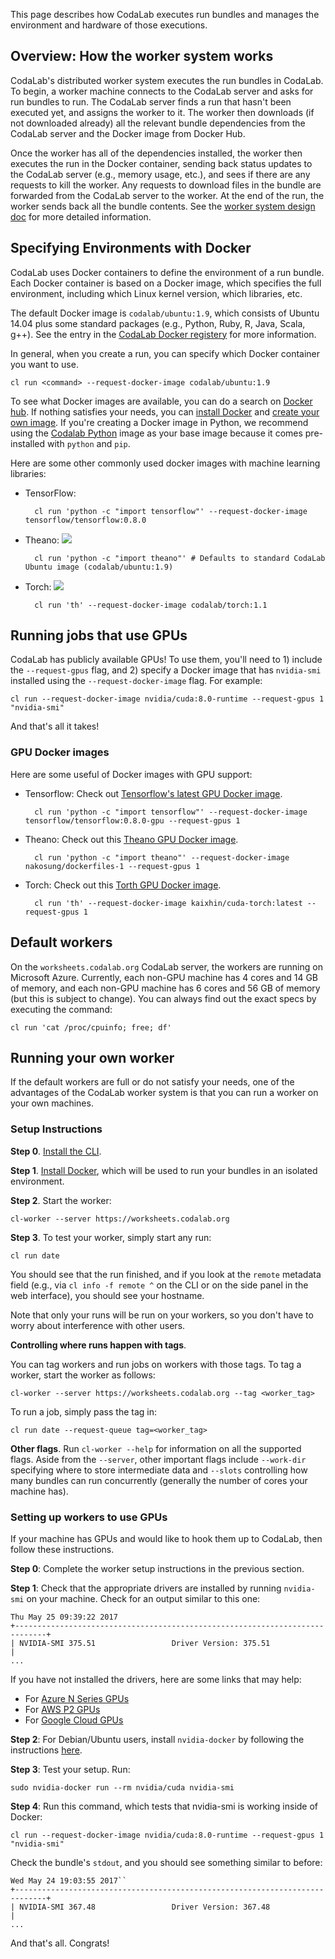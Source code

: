 This page describes how CodaLab executes run bundles and
manages the environment and hardware of those executions.

## Overview: How the worker system works

CodaLab's distributed worker system
executes the run bundles in CodaLab. To begin, a worker machine connects to 
the CodaLab server and asks for run bundles to run. The CodaLab server finds 
a run that hasn't been executed yet, and assigns the worker to it. 
The worker then downloads (if not downloaded already) all the relevant
bundle dependencies from the CodaLab server and the
Docker image from Docker Hub.

Once the worker has all of the dependencies installed, the worker then
executes the run in the Docker container, sending back status updates to the
CodaLab server (e.g., memory usage, etc.), and sees if there are any requests
to kill the worker. Any requests to download files in the bundle are forwarded
from the CodaLab server to the worker. At the end of the run, the worker sends
back all the bundle contents. See the [worker system design
doc](worker-design.pdf) for more detailed information.

## Specifying Environments with Docker

CodaLab uses Docker containers to define the 
environment of a run bundle. Each Docker container is based on a Docker image,
which specifies the full environment, including which Linux kernel
version, which libraries, etc.

The default Docker image is `codalab/ubuntu:1.9`, which consists of
Ubuntu 14.04 plus some standard packages (e.g., Python, Ruby, R, Java, Scala, g++).
See the entry in the [CodaLab Docker
registery](https://registry.hub.docker.com/u/codalab/ubuntu/) for more
information.

In general, when you create a run, you can specify which Docker container you want to use.

    cl run <command> --request-docker-image codalab/ubuntu:1.9

To see what Docker images are available, you can do a search on [Docker
hub](https://hub.docker.com). If nothing satisfies your needs, you can
[install Docker](Installing-Docker) and [create your own
image](Creating-Docker-Images). If you're creating a Docker image in Python,
we recommend using the [Codalab Python](https://hub.docker.com/r/codalab/python/)
image as your base image because it comes pre-installed with `python` and `pip`.

Here are some other commonly used docker images with machine learning libraries:

- TensorFlow:

        cl run 'python -c "import tensorflow"' --request-docker-image tensorflow/tensorflow:0.8.0

- Theano: [![](https://images.microbadger.com/badges/image/codalab/ubuntu.svg)](https://microbadger.com/images/codalab/ubuntu "Get your own image badge on microbadger.com")

        cl run 'python -c "import theano"' # Defaults to standard CodaLab Ubuntu image (codalab/ubuntu:1.9)

- Torch: [![](https://images.microbadger.com/badges/image/codalab/torch.svg)](https://microbadger.com/images/codalab/torch "Get your own image badge on microbadger.com")

        cl run 'th' --request-docker-image codalab/torch:1.1

## Running jobs that use GPUs

CodaLab has publicly available GPUs! To use them, you'll need to 1) include the 
`--request-gpus` flag, and 2) specify a Docker image that has `nvidia-smi` installed using the `--request-docker-image` flag. For example:

    cl run --request-docker-image nvidia/cuda:8.0-runtime --request-gpus 1 "nvidia-smi"

And that's all it takes!

### GPU Docker images

Here are some useful of Docker images with GPU support:

* Tensorflow: Check out [Tensorflow's latest GPU Docker image](https://hub.docker.com/r/tensorflow/tensorflow/).

        cl run 'python -c "import tensorflow"' --request-docker-image tensorflow/tensorflow:0.8.0-gpu --request-gpus 1

* Theano: Check out this [Theano GPU Docker image](https://hub.docker.com/r/nakosung/dockerfiles-1/).

        cl run 'python -c "import theano"' --request-docker-image nakosung/dockerfiles-1 --request-gpus 1

* Torch: Check out this [Torth GPU Docker image](kaixhin/cuda-torch).

        cl run 'th' --request-docker-image kaixhin/cuda-torch:latest --request-gpus 1

## Default workers

On the `worksheets.codalab.org` CodaLab server, the workers are running on Microsoft
Azure.  Currently, each non-GPU machine has 4 cores and 14 GB of memory, and each non-GPU machine has 6 cores and 56 GB of memory (but this
is subject to change).  You can always find out the exact specs by executing the command:

    cl run 'cat /proc/cpuinfo; free; df'

## Running your own worker

If the default workers are full or do not satisfy your needs, one of the advantages of the CodaLab worker system is that you can run a worker on your own machines.

### Setup Instructions

**Step 0**. [Install the CLI](https://github.com/codalab/codalab-worksheets/wiki/CLI-Basics).

**Step 1**. [Install Docker](https://github.com/codalab/codalab-worksheets/wiki/Installing-Docker), which will be used to run your bundles in an isolated environment. 

**Step 2**. Start the worker:

    cl-worker --server https://worksheets.codalab.org

**Step 3**. To test your worker, simply start any run:

    cl run date

You should see that the run finished, and if you look at the `remote` metadata field (e.g., via `cl info -f remote ^` on the CLI or on the side panel in the web interface), you should see your hostname.

Note that only your runs will be run on your workers, so you don't have to worry about interference with other users.

**Controlling where runs happen with tags**.

You can tag workers and run jobs on workers with those tags.  To tag a worker, start the worker as follows:

    cl-worker --server https://worksheets.codalab.org --tag <worker_tag> 

To run a job, simply pass the tag in:

    cl run date --request-queue tag=<worker_tag>

**Other flags**. Run `cl-worker --help` for information on all the supported flags. Aside
from the `--server`, other important flags include `--work-dir`
specifying where to store intermediate data and `--slots` controlling how many
bundles can run concurrently (generally the number of cores your machine has).

### Setting up workers to use GPUs

If your machine has GPUs and would like to hook them up to CodaLab, then follow these instructions.

**Step 0**: Complete the worker setup instructions in the previous section.

**Step 1**: Check that the appropriate drivers are installed by running `nvidia-smi` on your machine. Check for an output similar to this one:

    Thu May 25 09:39:22 2017       
    +-----------------------------------------------------------------------------+
    | NVIDIA-SMI 375.51                 Driver Version: 375.51                    |
    ...

If you have not installed the drivers, here are some links that may help:

* For [Azure N Series GPUs](https://docs.microsoft.com/en-us/azure/virtual-machines/linux/n-series-driver-setup)
* For [AWS P2 GPUs](https://aws.amazon.com/blogs/aws/new-p2-instance-type-for-amazon-ec2-up-to-16-gpus/2)
* For [Google Cloud GPUs](https://cloud.google.com/compute/docs/gpus/add-gpus)

**Step 2**: For Debian/Ubuntu users, install `nvidia-docker` by following the instructions 
[here](https://github.com/NVIDIA/nvidia-docker).

**Step 3**: Test your setup. Run:

    sudo nvidia-docker run --rm nvidia/cuda nvidia-smi

**Step 4**: Run this command, which tests that nvidia-smi is working inside of Docker:

    cl run --request-docker-image nvidia/cuda:8.0-runtime --request-gpus 1 "nvidia-smi"

Check the bundle's `stdout`, and you should see something similar to before:

    Wed May 24 19:03:55 2017``
    +-----------------------------------------------------------------------------+
    | NVIDIA-SMI 367.48                 Driver Version: 367.48                    |
    ...

And that's all.  Congrats!